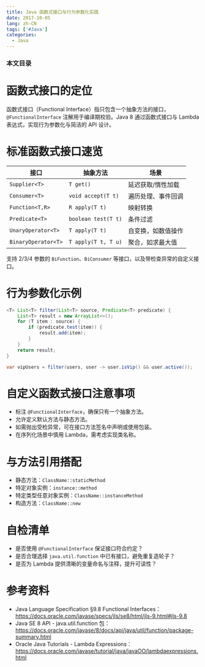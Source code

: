 ```yaml
---
title: Java 函数式接口与行为参数化实践
date: 2017-10-05
lang: zh-CN
tags: ['#Java']
categories:
  - Java
---
```


### 本文目录
<!-- toc -->

# 函数式接口的定位
函数式接口（Functional Interface）指只包含一个抽象方法的接口，`@FunctionalInterface` 注解用于编译期校验。Java 8 通过函数式接口与 Lambda 表达式，实现行为参数化与简洁的 API 设计。

# 标准函数式接口速览
| 接口 | 抽象方法 | 场景 |
|---|---|---|
| `Supplier<T>` | `T get()` | 延迟获取/惰性加载 |
| `Consumer<T>` | `void accept(T t)` | 遍历处理、事件回调 |
| `Function<T,R>` | `R apply(T t)` | 映射转换 |
| `Predicate<T>` | `boolean test(T t)` | 条件过滤 |
| `UnaryOperator<T>` | `T apply(T t)` | 自变换，如数值操作 |
| `BinaryOperator<T>` | `T apply(T t, T u)` | 聚合，如求最大值 |

支持 2/3/4 参数的 `BiFunction`、`BiConsumer` 等接口，以及带检查异常的自定义接口。

# 行为参数化示例
```java
<T> List<T> filter(List<T> source, Predicate<T> predicate) {
    List<T> result = new ArrayList<>();
    for (T item : source) {
        if (predicate.test(item)) {
            result.add(item);
        }
    }
    return result;
}

var vipUsers = filter(users, user -> user.isVip() && user.active());
```

# 自定义函数式接口注意事项
- 标注 `@FunctionalInterface`，确保只有一个抽象方法。
- 允许定义默认方法与静态方法。
- 如需抛出受检异常，可在接口方法签名中声明或使用包装。
- 在序列化场景中慎用 Lambda，需考虑实现类名称。

# 与方法引用搭配
- 静态方法：`ClassName::staticMethod`
- 特定对象实例：`instance::method`
- 特定类型任意对象实例：`ClassName::instanceMethod`
- 构造方法：`ClassName::new`

# 自检清单
- 是否使用 `@FunctionalInterface` 保证接口符合约定？
- 是否合理选择 `java.util.function` 中已有接口，避免重复造轮子？
- 是否为 Lambda 提供清晰的变量命名与注释，提升可读性？

# 参考资料
- Java Language Specification §9.8 Functional Interfaces：https://docs.oracle.com/javase/specs/jls/se8/html/jls-9.html#jls-9.8
- Java SE 8 API - java.util.function 包：https://docs.oracle.com/javase/8/docs/api/java/util/function/package-summary.html
- Oracle Java Tutorials - Lambda Expressions：https://docs.oracle.com/javase/tutorial/java/javaOO/lambdaexpressions.html
